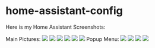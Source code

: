 # home-assistant-config

Here is my Home Assistant Screenshots:

Main Pictures:
<img src="https://github.com/tomerbs/home-assistant-config/blob/master/Pictures/Home.PNG" style="max-width:100%;">
<img src="https://github.com/tomerbs/home-assistant-config/blob/master/Pictures/Rooms.PNG" style="max-width:100%;">
<img src="https://github.com/tomerbs/home-assistant-config/blob/master/Pictures/Multimedia.PNG" style="max-width:100%;">
<img src="https://github.com/tomerbs/home-assistant-config/blob/master/Pictures/Music.PNG" style="max-width:100%;">
<img src="https://github.com/tomerbs/home-assistant-config/blob/master/Pictures/Xiaomi_Vacuum_Robot.PNG" style="max-width:100%;">
<img src="https://github.com/tomerbs/home-assistant-config/blob/master/Pictures/Settings.PNG" style="max-width:100%;">
Popup Menu:
<img src="https://github.com/tomerbs/home-assistant-config/blob/master/Pictures/Popup Lights.PNG" style="max-width:100%;">
<img src="https://github.com/tomerbs/home-assistant-config/blob/master/Pictures/Popup Led Lights.PNG" style="max-width:100%;">
<img src="https://github.com/tomerbs/home-assistant-config/blob/master/Pictures/Popup Fans.PNG" style="max-width:100%;">
<img src="https://github.com/tomerbs/home-assistant-config/blob/master/Pictures/Popup AC.PNG" style="max-width:100%;">
